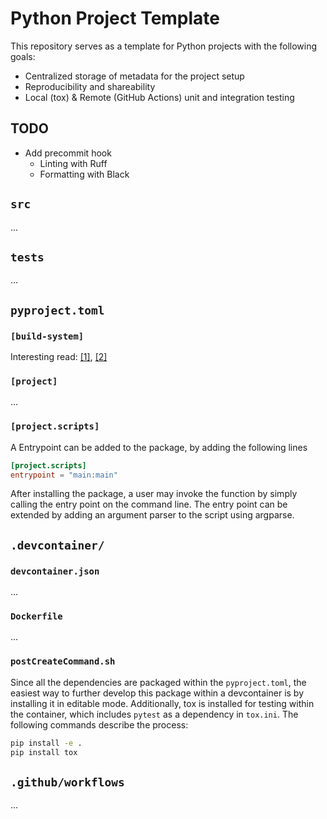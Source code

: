 # Python Project Template

This repository serves as a template for Python projects with the following goals:

* Centralized storage of metadata for the project setup
* Reproducibility and shareability
* Local (tox) & Remote (GitHub Actions) unit and integration testing

## TODO
* Add precommit hook  
  * Linting with Ruff
  * Formatting with Black

## `src`
...

## `tests`
...

## `pyproject.toml`

### `[build-system]`
Interesting read: [[1]](https://discuss.python.org/t/user-experience-with-porting-off-setup-py/37502/33), [[2]](https://github.com/tinygrad/tinygrad/pull/2277)
### `[project]`
...

### `[project.scripts]`
A Entrypoint can be added to the package, by adding the following lines
```toml
[project.scripts]
entrypoint = "main:main"
```
After installing the package, a user may invoke the function by simply calling the entry point on the command line. The entry point can be extended by adding an argument parser to the script using argparse.

## `.devcontainer/`

### `devcontainer.json`
...
### `Dockerfile`
...
### `postCreateCommand.sh`
Since all the dependencies are packaged within the `pyproject.toml`, the easiest way to further develop this package within a devcontainer is by installing it in editable mode. Additionally, tox is installed for testing within the container, which includes `pytest` as a dependency in `tox.ini`. The following commands describe the process:

```bash
pip install -e .
pip install tox
```

## `.github/workflows`
...